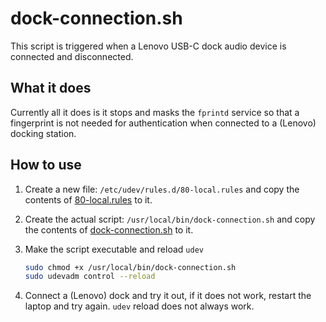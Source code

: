 # dock-connection.sh

This script is triggered when a Lenovo USB-C dock audio device is connected and disconnected.

## What it does

Currently all it does is it stops and masks the `fprintd` service so that a fingerprint is not needed for authentication when connected to a (Lenovo) docking station.

## How to use

1. Create a new file: `/etc/udev/rules.d/80-local.rules` and copy the contents of [80-local.rules](80-local.rules) to it.

2. Create the actual script: `/usr/local/bin/dock-connection.sh` and copy the contents of [dock-connection.sh](dock-connection.sh) to it.

3. Make the script executable and reload `udev`
    ```Bash
    sudo chmod +x /usr/local/bin/dock-connection.sh
    sudo udevadm control --reload
    ```

4. Connect a (Lenovo) dock and try it out, if it does not work, restart the laptop and try again. `udev` reload does not always work.